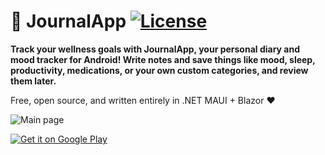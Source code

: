 ﻿# 🙂 JournalApp [![License](https://img.shields.io/github/license/danielchalmers/JournalApp)](LICENSE)

**Track your wellness goals with JournalApp, your personal diary and mood tracker for Android! Write notes and save things like mood, sleep, productivity, medications, or your own custom categories, and review them later.**

Free, open source, and written entirely in .NET MAUI + Blazor ❤️

![Main page](https://github.com/danielchalmers/JournalApp/assets/7112040/b41e5df4-a805-426d-bcf9-6edf9d282643)

<a href='https://play.google.com/store/apps/details?id=com.danielchalmers.journalapp&pcampaignid=pcampaignidMKT-Other-global-all-co-prtnr-py-PartBadge-Mar2515-1'><img alt='Get it on Google Play' src='https://play.google.com/intl/en_us/badges/static/images/badges/en_badge_web_generic.png'/></a>
